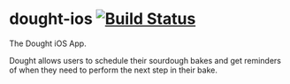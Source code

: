 # dought-ios [![Build Status](https://app.bitrise.io/app/74591c7bcc018727/status.svg?token=QrsSWKCe6Ddx72vW7_mF0w&branch=master)](https://app.bitrise.io/app/74591c7bcc018727)
The Dought iOS App.

Dought allows users to schedule their sourdough bakes and get reminders of when they need to perform the next step in their bake.
